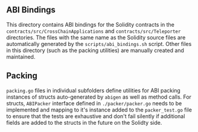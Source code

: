 ## ABI Bindings

This directory contains ABI bindings for the Solidity contracts in the `contracts/src/CrossChainApplications` and `contracts/src/Teleporter` directories. The files with the same name as the Solidity source files are automatically generated by the `scripts/abi_bindings.sh` script. Other files in this directory (such as the packing utilities) are manually created and maintained.

## Packing

`packing.go` files in individual subfolders define utilities for ABI packing instances of structs auto-generated by `abigen` as well as method calls. For structs, `ABIPacker` interface defined in `./packer/packer.go` needs to be implemented and mapping to it's instance added to the `packer_test.go` file to ensure that the tests are exhaustive and don't fail silently if additional fields are added to the structs in the future on the Solidty side.